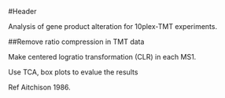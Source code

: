 #HeaderAnalysis of gene product alteration for 10plex-TMT experiments.##Remove ratio compression in TMT dataMake centered logratio transformation (CLR) in each MS1.Use TCA, box plots to evalue the results Ref Aitchison 1986.